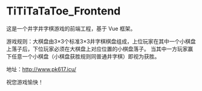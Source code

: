 # TiTiTaTaToe_Frontend

这是一个井字井字棋游戏的前端工程，基于 Vue 框架。

游戏规则：大棋盘由3×3个标准3×3井字棋棋盘组成，上位玩家在其中一个小棋盘上落子后，下位玩家必须在大棋盘上对应位置的小棋盘落子。
当其中一方玩家赢下任意一个小棋盘（小棋盘获胜规则同普通井字棋）即视为获胜。

地址：http://www.pk617.icu/

祝您游戏愉快！
